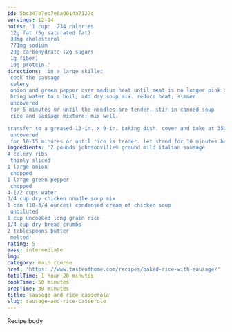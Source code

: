 ```yaml
---
id: 5bc347b7ec7e8a0014a7127c
servings: 12-14
notes: '1 cup:  234 calories
 12g fat (5g saturated fat)
 38mg cholesterol
 771mg sodium
 20g carbohydrate (2g sugars
 1g fiber)
 10g protein.'
directions: 'in a large skillet
 cook the sausage
 celery
 onion and green pepper over medium heat until meat is no longer pink and vegetables are tender; drain. in a large saucepan
 bring water to a boil; add dry soup mix. reduce heat; simmer
 uncovered
 for 5 minutes or until the noodles are tender. stir in canned soup
 rice and sausage mixture; mix well.

transfer to a greased 13-in. x 9-in. baking dish. cover and bake at 350° for 40 minutes. toss bread crumbs and butter; sprinkle over rice mixture. bake
 uncovered
 for 10-15 minutes or until rice is tender. let stand for 10 minutes before serving.'
ingredients: '2 pounds johnsonville® ground mild italian sausage
4 celery ribs
 thinly sliced
1 large onion
 chopped
1 large green pepper
 chopped
4-1/2 cups water
3/4 cup dry chicken noodle soup mix
1 can (10-3/4 ounces) condensed cream of chicken soup
 undiluted
1 cup uncooked long grain rice
1/4 cup dry bread crumbs
2 tablespoons butter
 melted'
rating: 5
ease: intermediate
img:
category: main course
href: 'https: //www.tasteofhome.com/recipes/baked-rice-with-sausage/'
totalTime: 1 hour 20 minutes
cookTime: 50 minutes
prepTime: 30 minutes
title: sausage and rice casserole
slug: sausage-and-rice-casserole
---
```

Recipe body